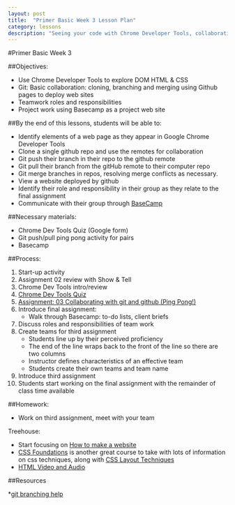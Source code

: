 ```yaml
---
layout: post
title:  "Primer Basic Week 3 Lesson Plan"
category: lessons
description: "Seeing your code with Chrome Developer Tools, collaborating with git, and starting the final project."
---
```

#Primer Basic Week 3

##Objectives:
*	Use Chrome Developer Tools to explore DOM HTML & CSS
*	Git: Basic collaboration: cloning, branching and merging using Github pages to deploy web sites
*	Teamwork roles and responsibilities
*	Project work using Basecamp as a project web site

##By the end of this lessons, students will be able to:
*	Identify elements of a web page as they appear in Google Chrome Developer Tools
* 	Clone a single github repo and use the remotes for collaboration
*	Git push their branch in their repo to the github remote
*	Git pull their branch from the gitHub remote to their computer repo
*	Git merge branches in repos, resolving merge conflicts as necessary.
*	View a website deployed by github
*	Identify their role and responsibility in their group as they relate to the final assignment
*	Communicate with their group through [BaseCamp](https://basecamp.com/)


##Necessary materials:
*	Chrome Dev Tools Quiz (Google form)
*	Git push/pull ping pong activity for pairs
*	Basecamp

##Process:
1. Start-up activity
0. Assignment 02 review with Show & Tell
0. Chrome Dev Tools intro/review
2.	[Chrome Dev Tools Quiz](https://docs.google.com/forms/d/1Hf4ay2ugLcSXMuDCybTXU2w8kTIubA1AEa4ZJtA0QNU/viewform)
3.	[Assignment: 03 Collaborating with git and github (Ping Pong!) ](/assignments/03-collaborating-with-git-and-github-ping-pong/)
5.	Introduce final assignment:
	*	Walk through Basecamp: to-do lists, client briefs
6.	Discuss roles and responsibilities of team work
7.	Create teams for third assignment
	*	Students line up by their perceived proficiency
	*	The end of the line wraps back to the front of the line so there are two columns
	*	Instructor defines characteristics of an effective team
	* Students create their own teams and team name
8.	Introduce third assignment
9.	Students start working on the final assignment with the remainder of class time available

##Homework:
* Work on third assignment, meet with your team

Treehouse:

* Start focusing on [How to make a website](http://teamtreehouse.com/library/how-to-make-a-website)
* [CSS Foundations](http://teamtreehouse.com/library/css-foundations) is another great course to take with lots of information on css techniques, along with [CSS Layout Techniques](http://teamtreehouse.com/library/css-layout-techniques)
* [HTML Video and Audio](http://teamtreehouse.com/library/html-video-and-audio)



##Resources

*[git branching help](http://git-scm.com/book/en/v2/Git-Branching-Branches-in-a-Nutshell)

